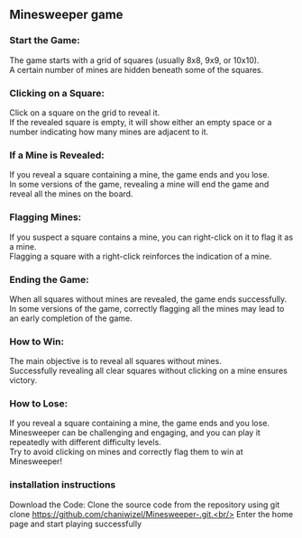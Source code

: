 ## Minesweeper game
### Start the Game:

The game starts with a grid of squares (usually 8x8, 9x9, or 10x10).<br/>
A certain number of mines are hidden beneath some of the squares.
### Clicking on a Square:

Click on a square on the grid to reveal it.<br/>
If the revealed square is empty, it will show either an empty space or a number indicating how many mines are adjacent to it.
### If a Mine is Revealed:

If you reveal a square containing a mine, the game ends and you lose.<br/>
In some versions of the game, revealing a mine will end the game and reveal all the mines on the board.
### Flagging Mines:

If you suspect a square contains a mine, you can right-click on it to flag it as a mine.<br/>
Flagging a square with a right-click reinforces the indication of a mine.
### Ending the Game:

When all squares without mines are revealed, the game ends successfully.<br/>
In some versions of the game, correctly flagging all the mines may lead to an early completion of the game.
### How to Win:

The main objective is to reveal all squares without mines.<br/>
Successfully revealing all clear squares without clicking on a mine ensures victory.
### How to Lose:

If you reveal a square containing a mine, the game ends and you lose.<br/>
Minesweeper can be challenging and engaging, and you can play it repeatedly with different difficulty levels.<br/>
Try to avoid clicking on mines and correctly flag them to win at Minesweeper!<br/>
### installation instructions
Download the Code: Clone the source code from the repository using git clone https://github.com/chaniwizel/Minesweeper-.git.<br/>
Enter the home page and start playing successfully
